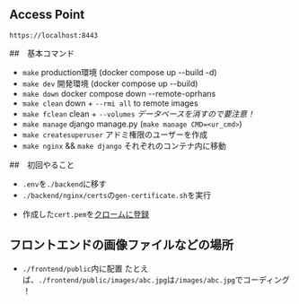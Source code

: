 ## Access Point
`https://localhost:8443`

##　基本コマンド
* `make` production環境 (docker compose up --build -d)
* `make dev` 開発環境 (docker compose up --build)
* `make down` docker compose down --remote-oprhans
* `make clean` down + `--rmi all` to remote images
* `make fclean` clean + `--volumes` *データベースを消すので要注意！*
* `make manage` django manage.py (`make manage CMD=<ur_cmd>`)
* `make createsuperuser` アドミ権限のユーザーを作成
* `make nginx` && `make django` それぞれのコンテナ内に移動

##　初回やること
* `.env`を`./backend`に移す
* `./backend/nginx/certs`の`gen-certificate.sh`を実行
- 作成した`cert.pem`を[クロームに登録](chrome://certificate-manager/localcerts/usercerts)

## フロントエンドの画像ファイルなどの場所
* `./frontend/public`内に配置
たとえば、`./frontend/public/images/abc.jpg`は`/images/abc.jpg`でコーディング
！

